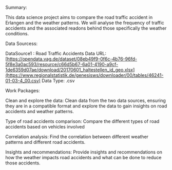 Summary:

This data science project aims to compare the road traffic accident in Erlangen and the weather patterns. We will analyse the frequency of traffic accidents and the associated readons behind those specifically the weather conditions.

Data Sourcess:

DataSource1 : Road Traffic Accidents
Data URL: [https://opendata.vag.de/dataset/08eb49f9-0f6c-4b76-96fd-5f8e3a0ac593/resource/c66d5b67-6a01-4190-a9cf-1de6359d07ae/download/20170601_haltestellen_id_geo.xlsx](https://www.regionalstatistik.de/genesisws/downloader/00/tables/46241-01-03-4_00.csv)
Data Type: .csv



Work Packages:

Clean and explore the data: Clean data from the two data sources, ensuring they are in a compatible format and explore the data to gain insights on road accidents and weather patterns.

Type of road accidents comparison: Compare the different types of road accidents based on vehicles involved

Correlation analysis: Find the correlation between different weather patterns and different road accidents.

Insights and recommendations: Provide insights and recommendations on how the weather impacts road accidents and what can be done to reduce those accidents.


